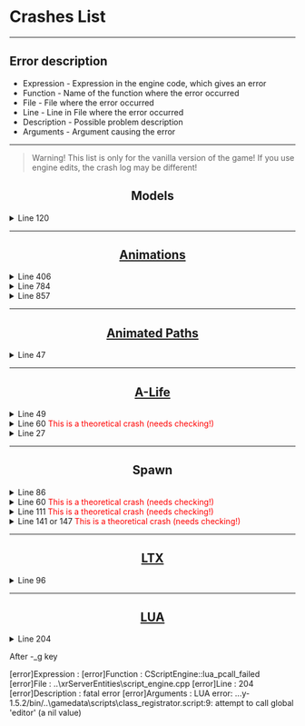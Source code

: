 # Crashes List

___

## Error description

- Expression - Expression in the engine code, which gives an error
- Function - Name of the function where the error occurred
- File - File where the error occurred
- Line - Line in File where the error occurred
- Description - Possible problem description
- Arguments - Argument causing the error

___

> Warning! This list is only for the vanilla version of the game! If you use engine edits, the crash log may be different!

## <center>Models</center>

<details>
    <summary>Line 120</summary>

```ini
[error]Expression    : \<no expression>
[error]Function      : CModelPool::Instance_Load
[error]File          : ..\xrRender\ModelPool.cpp
[error]Line          : 120
[error]Description   : fatal error
[error]Arguments     : Can't find model file "path and file name".
```

- Clarification: No 3D .ogf model was found

- Error fixing:
  - Check that the model exists
  - Check that the paths to it are correct

</details>

___

## <center>[Animations](../main-folders-and-files/file-formats/omf.md)</center>

<details>
    <summary>Line 406</summary>

```ini
[error]Expression    : \<no expression>
[error]Function      : CkinematicsAnimated::LL_PlayCycle
[error]File          : ..\xrRender\SkeletonAnimated.cpp
[error]Line          : 406
[error]Description   : fatal error
[error]Arguments     : ! MODEL: missing bone/wrong armature?: "path and file name".
```

- Clarification: Probably in the animation that is based on this skeleton there was no animation channel for a newly added or removed bone in the skeleton

- Error fixing:
  - Check the skeleton for bones that have been removed or added

</details>

<details>
    <summary>Line 784</summary>

```ini
[error]Expression    : \<no expression>
[error]Function      : CKinematicsAnimated::Load::<lambda_1d323dfa2c5eacee46e042904e528af6>::operator ()
[error]File          : ..\xrRender\SkeletonAnimated.cpp
[error]Line          : 784
[error]Description   : fatal error
[error]Arguments     : Can't find motion file "path and file name".
```

- Clarification: No .omf animation was found

- Error fixing:
  - Check that the animation exists
  - Check the correct paths to it in the Motions Reference of the model

</details>

<details>
    <summary>Line 857</summary>

```ini
[error]Expression    : m_Motions.size()
[error]Function      : CKinematicsAnimated::Load
[error]File          : ..\xrRender\SkeletonAnimated.cpp
[error]Line          : 857

section '(null)'
model 'path to model'
```

- Clarification: 

- Error fixing:

</details>

___

## <center>[Animated Paths](../main-folders-and-files/file-formats/anm.md)</center>

<details>
    <summary>Line 47</summary>

```ini
[error]Expression    : \<no expression>
[error]Function      : CObjectAnimator::LoadMotions
[error]File          : ObjectAnimator.cpp
[error]Line          : 47
[error]Description   : fatal error
[error]Arguments     : Can't find motion file "path and file name".
```

- Clarification: No .anm file was found

- Error fixing:
  - Check that the .anm file exists
  - Check that the paths to it are correct

</details>

___

## <center>[A-Life](../ai/index.html)</center>

<details>
    <summary>Line 49</summary>

```ini
[error]Expression    : false
[error]Function      : CPatternFunction::vfLoadEF
[error]File          : ef_pattern.cpp
[error]Line          : 49
[error]Description   : assertion failed
```

- Clarification: No [.efd](../main-folders-and-files/file-formats/efd.md) file was found

- Error fixing:
  - Check that the .efd file exists

</details>

<details>
    <summary>Line 60 <font style="color: red">This is a theoretical crash (needs checking!)</font></summary>

```ini
[error]Expression    : false
[error]Function      : CPatternFunction::vfLoadEF
[error]File          : ef_pattern.cpp
[error]Line          : 60
[error]Description   : assertion failed
```

- Clarification: Not supported version of the Evaluation Function Contructor

- Error fixing:
  - The .efd file must be generated with a supported version of the Evaluation Function Contructor (?)

</details>

<details>
    <summary>Line 27</summary>

```ini
[error]Expression    : !NET.empty()
[error]Function      : CBaseMonster::net_Export
[error]File          : ai\Monsters\BaseMonster\base_monster_net.cpp
[error]Line          : 27
[error]Description   : assertion failed
```

- Clarification: Probably the wrong type of AI in the mutant configuration file

- Error fixing: ?

</details>

___

## <center>Spawn</center>

<details>
    <summary>Line 86</summary>

```ini
[error]Expression    : FS.exist(file_name, "$game_spawn$", *m_spawn_name, ".spawn")
[error]Function      : CALifeSpawnRegistry::load
[error]File          : alife_spawn_registry.cpp
[error]Line          : 86
[error]Description   : Can't find spawn file:
[error]Arguments     : "file name"
```

- Clarification: No .spawn file was found

- Error fixing:
  - Check that the .spawn file exists

</details>

<details>
    <summary>Line 60 <font style="color: red">This is a theoretical crash (needs checking!)</font></summary>

```ini
[error]Expression    : R_ASSERT2(file_stream.find_chunk(SPAWN_CHUNK_DATA)
[error]Function      : CALifeSpawnRegistry::load
[error]File          : alife_spawn_registry.cpp
[error]Line          : 60
[error]Description   : Cannot find chunk SPAWN_CHUNK_DATA!
```

- Clarification: No chunk `SPAWN_CHUNK_DATA` was found in .spawn file

- Error fixing:

</details>

<details>
    <summary>Line 111 <font style="color: red">This is a theoretical crash (needs checking!)</font></summary>

```ini
[error]Expression    : R_ASSERT2(!save_guid || (*save_guid == header().guid()) || ignore_save_incompatibility()
[error]Function      : CALifeSpawnRegistry::load
[error]File          : alife_spawn_registry.cpp
[error]Line          : 111
[error]Description   : Saved game doesn't correspond to the spawn : DELETE SAVED GAME!
```

- Clarification:

- Error fixing:

</details>

<details>
    <summary>Line 141 or 147 <font style="color: red">This is a theoretical crash (needs checking!)</font></summary>

```ini
[error]Expression    : R_ASSERT2(chunk, "Spawn version mismatch - REBUILD SPAWN!"); or R_ASSERT2(m_chunk, "Spawn version mismatch - REBUILD SPAWN!");
[error]Function      : CALifeSpawnRegistry::load
[error]File          : alife_spawn_registry.cpp
[error]Line          : 141 or 147
[error]Description   : Spawn version mismatch - REBUILD SPAWN!
```

- Clarification:

- Error fixing:

</details>

___

## <center>[LTX](../configs/.ltx.md)</center>

<details>
    <summary>Line 96</summary>

```ini
[error]Expression    : FS.exist(fn, "$game_textures$", buf, ".ini")
[error]Function      : CGameFont::Initialize
[error]File          : GameFont.cpp
[error]Line          : 96
[error]Description   : "path and ui_font_hud_01.ini"
```

- Clarification: No ui_font_hud_01.ini file was found

- Error fixing:

</details>

___

## <center>[LUA](../scripting/index.html)</center>

<details>
    <summary>Line 204</summary>

```ini
[error]Expression    : \<no expression>
[error]Function      : CScriptEngine::lua_pcall_failed
[error]File          : ..\xrServerEntities\script_engine.cpp
[error]Line          : 204
[error]Description   : fatal error
[error]Arguments     : LUA error: ...e.r anomaly/bin/..\gamedata\scripts\"script_name".script:62: bad argument #1 to 'pairs' (table expected, got nil)
```

- Clarification:

- Error fixing:

</details>

After -_g key

[error]Expression    : <no expression>
[error]Function      : CScriptEngine::lua_pcall_failed
[error]File          : ..\xrServerEntities\script_engine.cpp
[error]Line          : 204
[error]Description   : fatal error
[error]Arguments     : LUA error: ...y-1.5.2/bin/..\gamedata\scripts\class_registrator.script:9: attempt to call global 'editor' (a nil value)